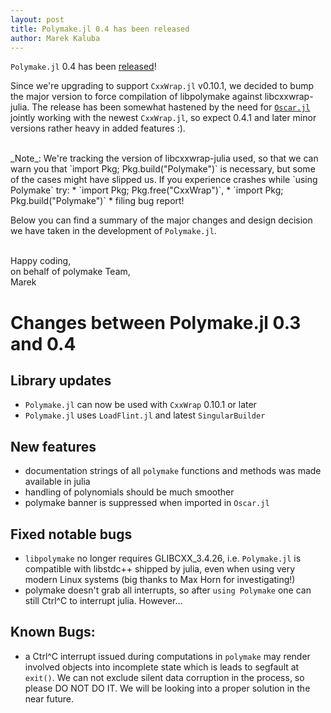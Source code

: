 ```yaml
---
layout: post
title: Polymake.jl 0.4 has been released
author: Marek Kaluba
---
```


`Polymake.jl` 0.4 has been
[released](https://github.com/oscar-system/Polymake.jl/releases/tag/v0.4.0)!

Since we're upgrading to support `CxxWrap.jl` v0.10.1, we decided to bump the major 
version to force compilation of libpolymake against libcxxwrap-julia. 
The release has been somewhat hastened by the need for
[`Oscar.jl`](https://github.com/oscar-system/Oscar.jl) jointly working with 
the newest `CxxWrap.jl`, so expect 0.4.1 and later minor versions rather heavy
in added features :).

<br/>
_Note_:
We're tracking the version of libcxxwrap-julia used, so that we can warn you
that `import Pkg; Pkg.build("Polymake")` is necessary, but some of the cases
might have slipped us. If you experience crashes while `using Polymake` try:
 * `import Pkg; Pkg.free("CxxWrap")`,
 * `import Pkg; Pkg.build("Polymake")`
 * filing bug report!

Below you can find a summary of the major changes and design decision we have 
taken in the development of `Polymake.jl`.

<br/>
Happy coding,<br/>
on behalf of polymake Team,<br/>
Marek

# Changes between Polymake.jl 0.3 and 0.4

## Library updates

* `Polymake.jl` can now be used with `CxxWrap` 0.10.1 or later
* `Polymake.jl` uses `LoadFlint.jl` and latest `SingularBuilder`

## New features

* documentation strings of all `polymake` functions and methods was made 
available in julia 
* handling of polynomials should be much smoother
* polymake banner is suppressed when imported in `Oscar.jl`

## Fixed notable bugs

* `libpolymake` no longer requires GLIBCXX_3.4.26, i.e. `Polymake.jl` is 
compatible with libstdc++ shipped by julia, even when using very modern Linux 
systems (big thanks to Max Horn for investigating!)
* polymake doesn't grab all interrupts, so after `using Polymake` one can 
still Ctrl^C to interrupt julia. However...

## Known Bugs:

* a Ctrl^C interrupt issued during computations in `polymake` may render 
involved objects into incomplete state which is leads to segfault at `exit()`. 
We can not exclude silent data corruption in the process, so please DO NOT DO 
IT. We will be looking into a proper solution in the near future.
